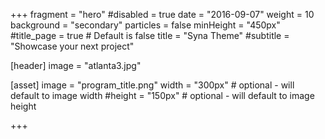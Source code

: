 +++
fragment = "hero"
#disabled = true
date = "2016-09-07"
weight = 10
background = "secondary"
particles = false
minHeight = "450px"
#title_page = true # Default is false
title = "Syna Theme"
#subtitle = "Showcase your next project"

[header]
  image = "atlanta3.jpg"  

[asset]
  image = "program_title.png"
  width = "300px" # optional - will default to image width
  #height = "150px" # optional - will default to image height

+++